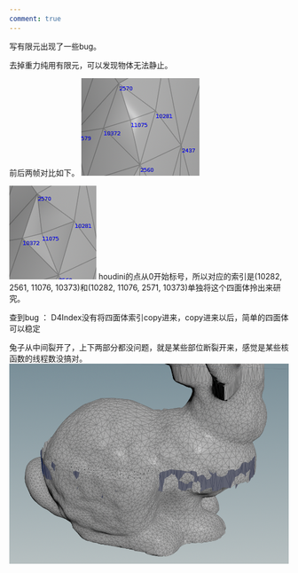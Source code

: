 ```yaml
---
comment: true
---
```


写有限元出现了一些bug。

去掉重力纯用有限元，可以发现物体无法静止。

前后两帧对比如下。
![](../../图片/4.100.png)

![](../../图片/4.101.png)
houdini的点从0开始标号，所以对应的索引是(10282, 2561, 11076, 10373)和(10282, 11076, 2571, 10373)单独将这个四面体拎出来研究。

查到bug ： D4Index没有将四面体索引copy进来，copy进来以后，简单的四面体可以稳定

兔子从中间裂开了，上下两部分都没问题，就是某些部位断裂开来，感觉是某些核函数的线程数没搞对。
![](../../图片/4.103.png)